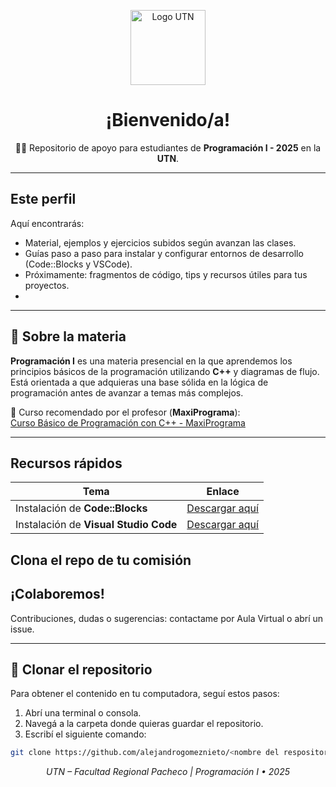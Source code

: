 <p align="center">
  <img src="https://upload.wikimedia.org/wikipedia/commons/5/5c/UTN_logo.jpg" alt="Logo UTN" width="120" />
</p>

<h1 align="center">¡Bienvenido/a!</h1>
<p align="center">
  👨‍🏫 Repositorio de apoyo para estudiantes de <strong>Programación I - 2025</strong> en la <strong>UTN</strong>.
</p>

---

##  Este perfil
Aquí encontrarás:
- Material, ejemplos y ejercicios subidos según avanzan las clases.
- Guías paso a paso para instalar y configurar entornos de desarrollo (Code::Blocks y VSCode).
- Próximamente: fragmentos de código, tips y recursos útiles para tus proyectos.
- 
---

## 📘 Sobre la materia
**Programación I** es una materia presencial en la que aprendemos los principios básicos de la programación utilizando **C++** y diagramas de flujo.  
Está orientada a que adquieras una base sólida en la lógica de programación antes de avanzar a temas más complejos.  

🔗 Curso recomendado por el profesor (**MaxiPrograma**):  
[Curso Básico de Programación con C++ - MaxiPrograma](https://www.youtube.com/playlist?list=PL8gxzfBmzgexDm2o0BmyS6ynmW5O7xJzF)

---
##  Recursos rápidos
| Tema | Enlace |
|------|--------|
| Instalación de **Code::Blocks** | [Descargar aquí](https://www.codeblocks.org/downloads/) |
| Instalación de **Visual Studio Code** | [Descargar aquí](https://code.visualstudio.com/) |

## Clona el repo de tu comisión

##  ¡Colaboremos!
Contribuciones, dudas o sugerencias: contactame por Aula Virtual o abrí un issue.

---

## 📂 Clonar el repositorio
Para obtener el contenido en tu computadora, seguí estos pasos:

1. Abrí una terminal o consola.
2. Navegá a la carpeta donde quieras guardar el repositorio.
3. Escribí el siguiente comando:

```bash
git clone https://github.com/alejandrogomeznieto/<nombre del respositorio>.git
```

<p align="center">
  <em>UTN – Facultad Regional Pacheco | Programación I • 2025</em>
</p>
